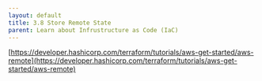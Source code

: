 ```yaml
---
layout: default
title: 3.8 Store Remote State
parent: Learn about Infrustructure as Code (IaC)
---
```


[https://developer.hashicorp.com/terraform/tutorials/aws-get-started/aws-remote](https://developer.hashicorp.com/terraform/tutorials/aws-get-started/aws-remote)